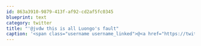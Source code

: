 ```yaml
---
id: 863a3910-9879-413f-af92-cd2af5fc0345
blueprint: text
category: twitter
title: "'@jvdw this is all Luongo's fault"
caption: '<span class="username username_linked">@<a href="https://twitter.com/jvdw" title="John van der Woude">jvdw</a></span> this is all Luongo''s fault'
---
```

